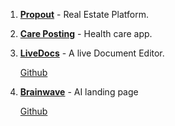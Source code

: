 
1. [**Propout**](https://mypropout.com)  - Real Estate Platform. 
 
2. [**Care Posting**](https://careposting.com) - Health care app.

3.  [**LiveDocs**](https://live-docs-lime.vercel.app/sign-in)   - A live Document Editor.

     [Github](https://github.com/1am-programmer/Live-docs)  

4. [**Brainwave**](https://vercel.com/daniels-projects-6d27f7a3/ai-landing-page)  - AI landing page
   
   [Github](https://github.com/1am-programmer/BrainwaveAI-landing-page)  

